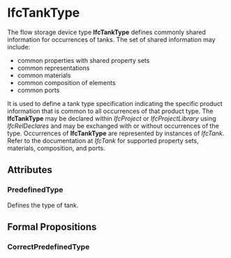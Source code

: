 # IfcTankType

The flow storage device type **IfcTankType** defines commonly shared information for occurrences of tanks. The set of shared information may include:

* common properties with shared property sets
* common representations
* common materials
* common composition of elements
* common ports
<!-- end of short definition -->

It is used to define a tank type specification indicating the specific product information that is common to all occurrences of that product type. The **IfcTankType** may be declared within _IfcProject_ or _IfcProjectLibrary_ using _IfcRelDeclares_ and may be exchanged with or without occurrences of the type. Occurrences of **IfcTankType** are represented by instances of _IfcTank_. Refer to the documentation at _IfcTank_ for supported property sets, materials, composition, and ports.

## Attributes

### PredefinedType
Defines the type of tank.

## Formal Propositions

### CorrectPredefinedType

